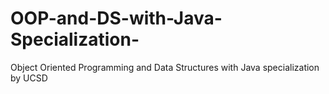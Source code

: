 # OOP-and-DS-with-Java-Specialization-
Object Oriented Programming and Data Structures with Java specialization by UCSD
